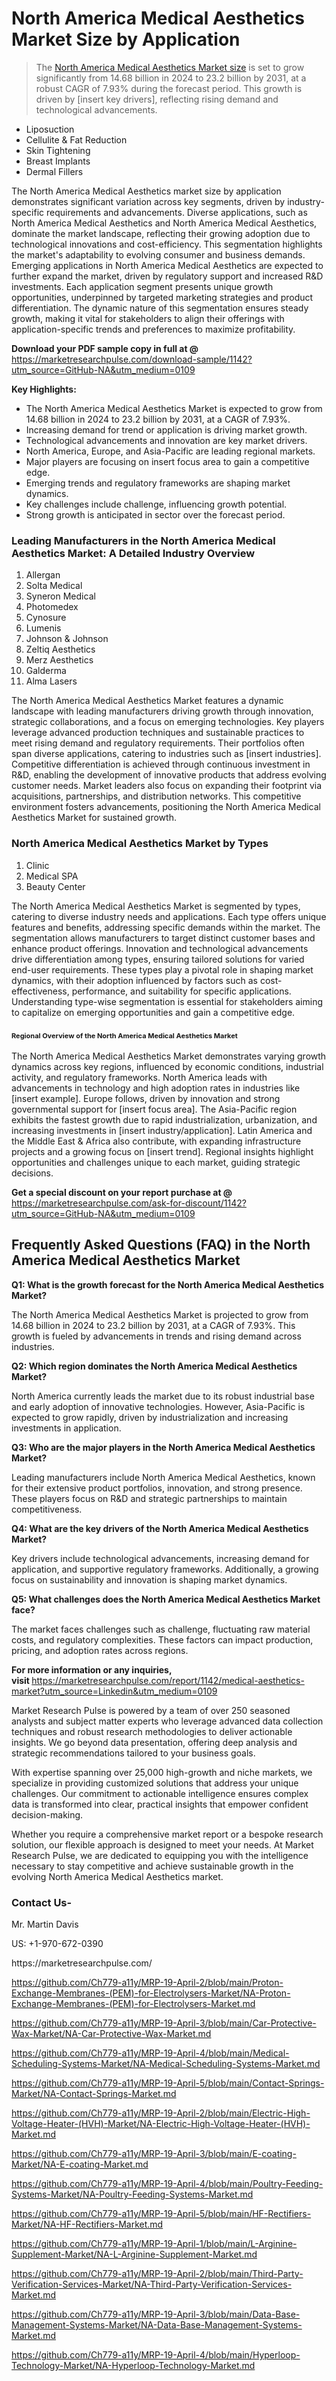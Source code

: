 <h1>North America Medical Aesthetics Market&nbsp;Size by Application</h1><blockquote><p>The <a href="https://marketresearchpulse.com/download-sample/1142?utm_source=GitHub-NA&amp;utm_medium=0109">North America Medical Aesthetics Market size</a> is set to grow significantly from 14.68 billion in 2024 to 23.2 billion by 2031, at a robust CAGR of 7.93% during the forecast period. This growth is driven by [insert key drivers], reflecting rising demand and technological advancements.</p></blockquote><ul><li>Liposuction <li> Cellulite & Fat Reduction <li> Skin Tightening <li> Breast Implants <li> Dermal Fillers</li></ul><p>The North America Medical Aesthetics market size by application demonstrates significant variation across key segments, driven by industry-specific requirements and advancements. Diverse applications, such as North America Medical Aesthetics and North America Medical Aesthetics, dominate the market landscape, reflecting their growing adoption due to technological innovations and cost-efficiency. This segmentation highlights the market's adaptability to evolving consumer and business demands. Emerging applications in North America Medical Aesthetics are expected to further expand the market, driven by regulatory support and increased R&D investments. Each application segment presents unique growth opportunities, underpinned by targeted marketing strategies and product differentiation. The dynamic nature of this segmentation ensures steady growth, making it vital for stakeholders to align their offerings with application-specific trends and preferences to maximize profitability.</p><p><strong>Download your PDF sample copy in full at @ </strong><a href="https://marketresearchpulse.com/download-sample/1142?utm_source=GitHub-NA&amp;utm_medium=0109">https://marketresearchpulse.com/download-sample/1142?utm_source=GitHub-NA&amp;utm_medium=0109</a></p><p><strong>Key Highlights: </strong></p><ul><li>The North America Medical Aesthetics Market is expected to grow from 14.68 billion in 2024 to 23.2 billion by 2031, at a CAGR of 7.93%.</li><li>Increasing demand for trend or application is driving market growth.</li><li>Technological advancements and innovation are key market drivers.</li><li>North America, Europe, and Asia-Pacific are leading regional markets.</li><li>Major players are focusing on insert focus area to gain a competitive edge.</li><li>Emerging trends and regulatory frameworks are shaping market dynamics.</li><li>Key challenges include challenge, influencing growth potential.</li><li>Strong growth is anticipated in sector over the forecast period.</li></ul><h3>Leading Manufacturers in the North America Medical Aesthetics Market: A Detailed Industry Overview</h3><ol><li>Allergan</li><li>Solta Medical</li><li>Syneron Medical</li><li>Photomedex</li><li>Cynosure</li><li>Lumenis</li><li>Johnson & Johnson</li><li>Zeltiq Aesthetics</li><li>Merz Aesthetics</li><li>Galderma</li><li>Alma Lasers</li></ol><div class="flex max-w-full flex-col flex-grow"><div class="min-h-8 text-message flex w-full flex-col items-end gap-2 whitespace-normal break-words [.text-message+&amp;]:mt-5" dir="auto" data-message-author-role="assistant" data-message-id="fd8432e4-4910-450d-b182-61b7bfb0a01f" data-message-model-slug="gpt-4o"><div class="flex w-full flex-col gap-1 empty:hidden first:pt-[3px]"><div class="markdown prose w-full break-words dark:prose-invert light"><p>The North America Medical Aesthetics Market features a dynamic landscape with leading manufacturers driving growth through innovation, strategic collaborations, and a focus on emerging technologies. Key players leverage advanced production techniques and sustainable practices to meet rising demand and regulatory requirements. Their portfolios often span diverse applications, catering to industries such as [insert industries]. Competitive differentiation is achieved through continuous investment in R&amp;D, enabling the development of innovative products that address evolving customer needs. Market leaders also focus on expanding their footprint via acquisitions, partnerships, and distribution networks. This competitive environment fosters advancements, positioning the North America Medical Aesthetics Market for sustained growth.</p></div></div></div></div><h3>North America Medical Aesthetics Market by Types</h3><ol><li>Clinic <li> Medical SPA <li> Beauty Center</li></ol><div class="flex max-w-full flex-col flex-grow"><div class="min-h-8 text-message flex w-full flex-col items-end gap-2 whitespace-normal break-words [.text-message+&amp;]:mt-5" dir="auto" data-message-author-role="assistant" data-message-id="084470be-0bb7-4664-bddf-5156b4f41249" data-message-model-slug="gpt-4o-mini"><div class="flex w-full flex-col gap-1 empty:hidden first:pt-[3px]"><div class="markdown prose w-full break-words dark:prose-invert light"><p>The North America Medical Aesthetics Market is segmented by types, catering to diverse industry needs and applications. Each type offers unique features and benefits, addressing specific demands within the market. The segmentation allows manufacturers to target distinct customer bases and enhance product offerings. Innovation and technological advancements drive differentiation among types, ensuring tailored solutions for varied end-user requirements. These types play a pivotal role in shaping market dynamics, with their adoption influenced by factors such as cost-effectiveness, performance, and suitability for specific applications. Understanding type-wise segmentation is essential for stakeholders aiming to capitalize on emerging opportunities and gain a competitive edge.</p></div></div></div></div><h3><span style="font-size: 11px;">Regional Overview of the North America Medical Aesthetics Market</span></h3><div class="flex max-w-full flex-col flex-grow"><div class="min-h-8 text-message flex w-full flex-col items-end gap-2 whitespace-normal break-words [.text-message+&amp;]:mt-5" dir="auto" data-message-author-role="assistant" data-message-id="e9038762-ce64-4e30-91c9-9bd413514231" data-message-model-slug="gpt-4o-mini"><div class="flex w-full flex-col gap-1 empty:hidden first:pt-[3px]"><div class="markdown prose w-full break-words dark:prose-invert light"><p>The North America Medical Aesthetics Market demonstrates varying growth dynamics across key regions, influenced by economic conditions, industrial activity, and regulatory frameworks. North America leads with advancements in technology and high adoption rates in industries like [insert example]. Europe follows, driven by innovation and strong governmental support for [insert focus area]. The Asia-Pacific region exhibits the fastest growth due to rapid industrialization, urbanization, and increasing investments in [insert industry/application]. Latin America and the Middle East &amp; Africa also contribute, with expanding infrastructure projects and a growing focus on [insert trend]. Regional insights highlight opportunities and challenges unique to each market, guiding strategic decisions.</p></div></div></div></div><p><strong>Get a special discount on your report purchase at @ </strong><a href="https://marketresearchpulse.com/ask-for-discount/1142?utm_source=GitHub-NA&amp;utm_medium=0109">https://marketresearchpulse.com/ask-for-discount/1142?utm_source=GitHub-NA&amp;utm_medium=0109</a></p><h2>Frequently Asked Questions (FAQ) in the North America Medical Aesthetics Market</h2><p><strong>Q1: What is the growth forecast for the North America Medical Aesthetics Market?</strong></p><p>The North America Medical Aesthetics Market is projected to grow from 14.68 billion in 2024 to 23.2 billion by 2031, at a CAGR of 7.93%. This growth is fueled by advancements in trends and rising demand across industries.</p><p><strong>Q2: Which region dominates the North America Medical Aesthetics Market?</strong></p><p>North America currently leads the market due to its robust industrial base and early adoption of innovative technologies. However, Asia-Pacific is expected to grow rapidly, driven by industrialization and increasing investments in application.</p><p><strong>Q3: Who are the major players in the North America Medical Aesthetics Market?</strong></p><p>Leading manufacturers include North America Medical Aesthetics, known for their extensive product portfolios, innovation, and strong presence. These players focus on R&amp;D and strategic partnerships to maintain competitiveness.</p><p><strong>Q4: What are the key drivers of the North America Medical Aesthetics Market?</strong></p><p>Key drivers include technological advancements, increasing demand for application, and supportive regulatory frameworks. Additionally, a growing focus on sustainability and innovation is shaping market dynamics.</p><p><strong>Q5: What challenges does the North America Medical Aesthetics Market face?</strong></p><p>The market faces challenges such as challenge, fluctuating raw material costs, and regulatory complexities. These factors can impact production, pricing, and adoption rates across regions.</p><p><strong>For more information or any inquiries, visit&nbsp;</strong><a href="https://marketresearchpulse.com/report/1142/medical-aesthetics-market?utm_source=Linkedin&utm_medium=0109">https://marketresearchpulse.com/report/1142/medical-aesthetics-market?utm_source=Linkedin&utm_medium=0109</a></p><p>Market Research Pulse is powered by a team of over 250 seasoned analysts and subject matter experts who leverage advanced data collection techniques and robust research methodologies to deliver actionable insights. We go beyond data presentation, offering deep analysis and strategic recommendations tailored to your business goals.</p><p>With expertise spanning over 25,000 high-growth and niche markets, we specialize in providing customized solutions that address your unique challenges. Our commitment to actionable intelligence ensures complex data is transformed into clear, practical insights that empower confident decision-making.</p><p>Whether you require a comprehensive market report or a bespoke research solution, our flexible approach is designed to meet your needs. At Market Research Pulse, we are dedicated to equipping you with the intelligence necessary to stay competitive and achieve sustainable growth in the evolving North America Medical Aesthetics market.</p><h3><strong>Contact Us-</strong></h3><p>Mr. Martin Davis</p><p>US: +1-970-672-0390</p><p>https://marketresearchpulse.com/</p><p><a href="https://github.com/Ch779-a11y/MRP-19-April-2/blob/main/Proton-Exchange-Membranes-(PEM)-for-Electrolysers-Market/NA-Proton-Exchange-Membranes-(PEM)-for-Electrolysers-Market.md">https://github.com/Ch779-a11y/MRP-19-April-2/blob/main/Proton-Exchange-Membranes-(PEM)-for-Electrolysers-Market/NA-Proton-Exchange-Membranes-(PEM)-for-Electrolysers-Market.md</a></p><p><a href="https://github.com/Ch779-a11y/MRP-19-April-3/blob/main/Car-Protective-Wax-Market/NA-Car-Protective-Wax-Market.md">https://github.com/Ch779-a11y/MRP-19-April-3/blob/main/Car-Protective-Wax-Market/NA-Car-Protective-Wax-Market.md</a></p><p><a href="https://github.com/Ch779-a11y/MRP-19-April-4/blob/main/Medical-Scheduling-Systems-Market/NA-Medical-Scheduling-Systems-Market.md">https://github.com/Ch779-a11y/MRP-19-April-4/blob/main/Medical-Scheduling-Systems-Market/NA-Medical-Scheduling-Systems-Market.md</a></p><p><a href="https://github.com/Ch779-a11y/MRP-19-April-5/blob/main/Contact-Springs-Market/NA-Contact-Springs-Market.md">https://github.com/Ch779-a11y/MRP-19-April-5/blob/main/Contact-Springs-Market/NA-Contact-Springs-Market.md</a></p><p><a href="https://github.com/Ch779-a11y/MRP-19-April-2/blob/main/Electric-High-Voltage-Heater-(HVH)-Market/NA-Electric-High-Voltage-Heater-(HVH)-Market.md">https://github.com/Ch779-a11y/MRP-19-April-2/blob/main/Electric-High-Voltage-Heater-(HVH)-Market/NA-Electric-High-Voltage-Heater-(HVH)-Market.md</a></p><p><a href="https://github.com/Ch779-a11y/MRP-19-April-3/blob/main/E-coating-Market/NA-E-coating-Market.md">https://github.com/Ch779-a11y/MRP-19-April-3/blob/main/E-coating-Market/NA-E-coating-Market.md</a></p><p><a href="https://github.com/Ch779-a11y/MRP-19-April-4/blob/main/Poultry-Feeding-Systems-Market/NA-Poultry-Feeding-Systems-Market.md">https://github.com/Ch779-a11y/MRP-19-April-4/blob/main/Poultry-Feeding-Systems-Market/NA-Poultry-Feeding-Systems-Market.md</a></p><p><a href="https://github.com/Ch779-a11y/MRP-19-April-5/blob/main/HF-Rectifiers-Market/NA-HF-Rectifiers-Market.md">https://github.com/Ch779-a11y/MRP-19-April-5/blob/main/HF-Rectifiers-Market/NA-HF-Rectifiers-Market.md</a></p><p><a href="https://github.com/Ch779-a11y/MRP-19-April-1/blob/main/L-Arginine-Supplement-Market/NA-L-Arginine-Supplement-Market.md">https://github.com/Ch779-a11y/MRP-19-April-1/blob/main/L-Arginine-Supplement-Market/NA-L-Arginine-Supplement-Market.md</a></p><p><a href="https://github.com/Ch779-a11y/MRP-19-April-2/blob/main/Third-Party-Verification-Services-Market/NA-Third-Party-Verification-Services-Market.md">https://github.com/Ch779-a11y/MRP-19-April-2/blob/main/Third-Party-Verification-Services-Market/NA-Third-Party-Verification-Services-Market.md</a></p><p><a href="https://github.com/Ch779-a11y/MRP-19-April-3/blob/main/Data-Base-Management-Systems-Market/NA-Data-Base-Management-Systems-Market.md">https://github.com/Ch779-a11y/MRP-19-April-3/blob/main/Data-Base-Management-Systems-Market/NA-Data-Base-Management-Systems-Market.md</a></p><p><a href="https://github.com/Ch779-a11y/MRP-19-April-4/blob/main/Hyperloop-Technology-Market/NA-Hyperloop-Technology-Market.md">https://github.com/Ch779-a11y/MRP-19-April-4/blob/main/Hyperloop-Technology-Market/NA-Hyperloop-Technology-Market.md</a></p>
